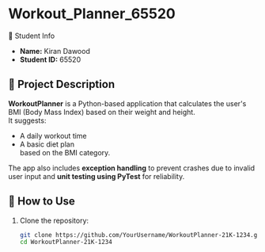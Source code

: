 # Workout_Planner_65520
👤 Student Info
- **Name:** Kiran Dawood 
- **Student ID:** 65520

## 📝 Project Description
**WorkoutPlanner** is a Python-based application that calculates the user's BMI (Body Mass Index) based on their weight and height.  
It suggests:
- A daily workout time
- A basic diet plan  
based on the BMI category.

The app also includes **exception handling** to prevent crashes due to invalid user input and **unit testing using PyTest** for reliability.

## 🚀 How to Use

1. Clone the repository:
   ```bash
   git clone https://github.com/YourUsername/WorkoutPlanner-21K-1234.git
   cd WorkoutPlanner-21K-1234
